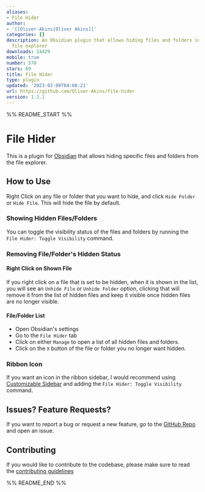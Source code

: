 ```yaml
---
aliases:
- File Hider
author:
- '[[Oliver-Akins|Oliver Akins]]'
categories: []
description: An Obsidian plugin that allows hiding files and folders in the built-in
  file explorer
downloads: 24429
mobile: true
number: 570
stars: 69
title: File Hider
type: plugin
updated: '2023-02-09T04:08:21'
url: https://github.com/Oliver-Akins/file-hider
version: 1.1.1
---
```


%% README_START %%

# File Hider

This is a plugin for [Obsidian](https://obsidian.md) that allows hiding specific
files and folders from the file explorer.

## How to Use
Right Click on any file or folder that you want to hide, and click `Hide Folder`
or `Hide File`. This will hide the file by default.

### Showing Hidden Files/Folders
You can toggle the visibility status of the files and folders by running the
`File Hider: Toggle Visibility` command.

### Removing File/Folder's Hidden Status

#### Right Click on Shown File
If you right click on a file that is set to be hidden, when it is shown in the
list, you will see an `Unhide File` or `Unhide Folder` option, clicking that
will remove it from the list of hidden files and keep it visible once hidden
files are no longer visible.

#### File/Folder List
- Open Obsidian's settings
- Go to the `File Hider` tab
- Click on either `Manage` to open a list of all hidden files and folders.
- Click on the `X` button of the file or folder you no longer want hidden.


### Ribbon Icon
If you want an icon in the ribbon sidebar, I would recommend using
[Customizable Sidebar](https://github.com/phibr0/obsidian-customizable-sidebar)
and adding the `File Hider: Toggle Visibility` command.

## Issues? Feature Requests?
If you want to report a bug or request a new feature, go to the
[GitHub Repo](https://github.com/Oliver-Akins/file-hider/issues/new/choose) and
open an issue.

## Contributing
If you would like to contribute to the codebase, please make sure to read the
[contributing guidelines](https://github.com/Oliver-Akins/file-hider/blob/main/.github/contributing.md)

%% README_END %%
